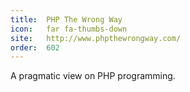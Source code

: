 ```yaml
---
title:  PHP The Wrong Way        
icon:   far fa-thumbs-down       
site:   http://www.phpthewrongway.com/ 
order:  602                     
---
```


A pragmatic view on PHP programming.

